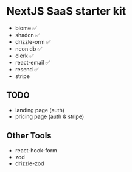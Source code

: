 # NextJS SaaS starter kit
- biome ✅
- shadcn ✅
- drizzle-orm ✅
- neon db ✅
- clerk ✅
- react-email ✅
- resend ✅
- stripe

## TODO
- landing page (auth)
- pricing page (auth & stripe)

## Other Tools
- react-hook-form
- zod
- drizzle-zod